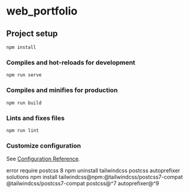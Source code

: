 # web_portfolio

## Project setup
```
npm install
```

### Compiles and hot-reloads for development
```
npm run serve
```

### Compiles and minifies for production
```
npm run build
```

### Lints and fixes files
```
npm run lint
```

### Customize configuration
See [Configuration Reference](https://cli.vuejs.org/config/).

error require postcss 8
npm uninstall tailwindcss postcss autoprefixer
solutions
npm install tailwindcss@npm:@tailwindcss/postcss7-compat @tailwindcss/postcss7-compat postcss@^7 autoprefixer@^9
